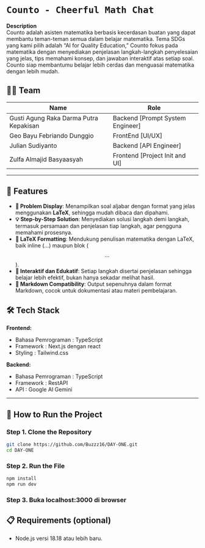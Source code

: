 
# `Counto - Cheerful Math Chat`

**Description**  
Counto adalah asisten matematika berbasis kecerdasan buatan yang dapat membantu teman-teman semua dalam belajar matematika. Tema SDGs yang kami pilih adalah “AI for Quality Education,” Counto fokus pada matematika dengan menyediakan penjelasan langkah-langkah penyelesaian yang jelas, tips memahami konsep, dan jawaban interaktif atas setiap soal. Counto siap membantumu belajar lebih cerdas dan menguasai matematika dengan lebih mudah.

## 🧑‍💻 Team

| **Name**                                  | **Role**                              |
|-------------------------------------------|---------------------------------------|
| Gusti Agung Raka Darma Putra Kepakisan    | Backend [Prompt System Engineer]      |
| Geo Bayu Febriando Dunggio                | FrontEnd [UI/UX]                      |
| Julian Sudiyanto                          | Backend [API Engineer]                |
| Zulfa Almajid Basyaasyah                  | Frontend [Project Init and UI]        |

---

## 🚀 Features
- **📝 Problem Display**: Menampilkan soal aljabar dengan format yang jelas menggunakan **LaTeX**, sehingga mudah dibaca dan dipahami.
- **💡 Step-by-Step Solution**: Menyediakan solusi langkah demi langkah, termasuk persamaan dan penjelasan tiap langkah, agar pengguna memahami prosesnya.
- **📐 LaTeX Formatting**: Mendukung penulisan matematika dengan LaTeX, baik inline ($...$) maupun blok ($$...$$).
- **🔄 Interaktif dan Edukatif**: Setiap langkah disertai penjelasan sehingga belajar lebih efektif, bukan hanya sekadar melihat hasil.
- **📄 Markdown Compatibility**: Output sepenuhnya dalam format Markdown, cocok untuk dokumentasi atau materi pembelajaran.

## 🛠 Tech Stack

**Frontend:**
- Bahasa Pemrograman : TypeScript
- Framework : Next.js dengan react
- Styling : Tailwind.css

**Backend:**
- Bahasa Pemrograman : TypeScript
- Framework : RestAPI
- API : Google AI Gemini

---

## 🚀 How to Run the Project

### Step 1. Clone the Repository
```bash
git clone https://github.com/Buzzz16/DAY-ONE.git
cd DAY-ONE
```

### Step 2. Run the File
```bash
npm install
npm run dev
```

### Step 3. Buka localhost:3000 di browser

## 📋 Requirements (optional)
- Node.js versi 18.18 atau lebih baru.
